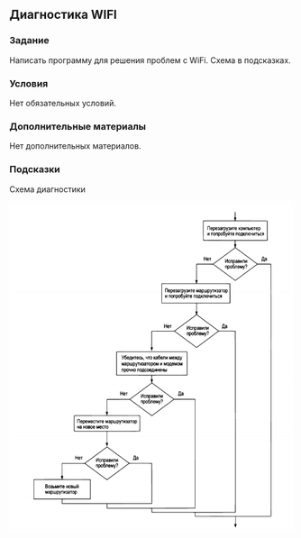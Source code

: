## Диагностика WIFI

### Задание
Написать программу для решения проблем с WiFi. Схема в подсказках.

### Условия

Нет обязательных условий.
<!--
### Пример

```

```
-->

### Дополнительные материалы

Нет дополнительных материалов.

### Подсказки

Схема диагностики

![img.png](img.png)